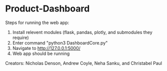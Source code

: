 # Product-Dashboard

Steps for running the web app:
1) Install relevent modules (flask, pandas, plotly, and submodules they require)
2) Enter command "python3 DashboardCore.py"
3) Navigate to http://127.0.0.1:5000/
4) Web app should be running

Creators:
Nicholas Denson, Andrew Coyle, Neha Sanku, and Christabel Paul
